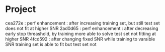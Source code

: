 # Project

cea272e : perf enhancement : after increasing training set, but still test set does not fit at higher SNR
2ad0d65 : perf enhancement : after decreasing early stop threashold, by training more able to solve test set not fitting at higher SNR 
4fcd592 : after changing fixed SNR while training to varaible SNR training set is able to fit but test set not
